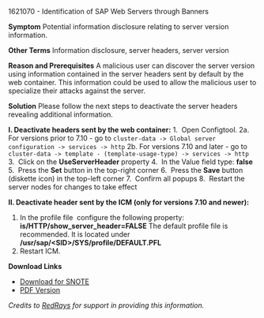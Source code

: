1621070 - Identification of SAP Web Servers through Banners

**Symptom**
Potential information disclosure relating to server version information.

**Other Terms**
Information disclosure, server headers, server version

**Reason and Prerequisites**
A malicious user can discover the server version using information contained in the server headers sent by default by the web container. This information could be used to allow the malicious user to specialize their attacks against the server.

**Solution**
Please follow the next steps to deactivate the server headers revealing additional information.

**I. Deactivate headers sent by the web container:**
1.  Open Configtool.
2a. For versions prior to 7.10 - go to `cluster-data -> Global server configuration -> services -> http`
2b. For versions 7.10 and later - go to `cluster-data -> template - (template-usage-type) -> services -> http`
3.  Click on the **UseServerHeader** property
4.  In the Value field type:
    **false**
5.  Press the **Set** button in the top-right corner
6.  Press the **Save** button (diskette icon) in the top-left corner
7.  Confirm all popups
8.  Restart the server nodes for changes to take effect

**II. Deactivate header sent by the ICM (only for versions 7.10 and newer):**
1. In the profile file  configure the following property:
    **is/HTTP/show_server_header=FALSE**
    The default profile file is recommended. It is located under **/usr/sap/&lt;SID&gt;/SYS/profile/DEFAULT.PFL**
2. Restart ICM.

**Download Links**
- [Download for SNOTE](https://notesdownloads.sap.com/note/0040000017293042017)
- [PDF Version](https://userapps.support.sap.com/sap/support/sfm/notes/print/0001621070?language=en-US&token=84D74BC45567D693ED8CDC1B440E3DA7)

*Credits to [RedRays](https://redrays.io) for support in providing this information.*